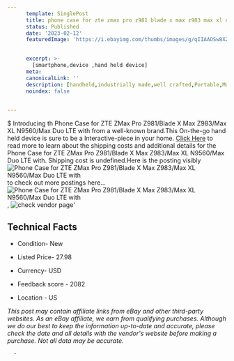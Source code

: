 ```yaml
---
      template: SinglePost
      title: phone case for zte zmax pro z981 blade x max z983 max xl n9560 max duo lte with
      status: Published
      date: '2023-02-12'
      featuredImage: 'https://i.ebayimg.com/thumbs/images/g/qIIAAOSw8XZj5~wO/s-l225.jpg'
       

      excerpt: >-
        [smartphone,device ,hand held device]
      meta:
      canonicalLink: ''
      description: [handheld,industrially made,well crafted,Portable,Mobile,Compact,Convenient,Lightweight,Maneuverable,Man-portable,Miniature,Carriable,Hand-held,Light,Holdable,Transportable,Mobile device,Pocket-sized,On-the-go,Wireless,Cordless,Compact size,Convenient size, smartphone,device ,hand held device]
      noindex: false
      

---
```

$
      Introducing th Phone Case for ZTE ZMax Pro Z981/Blade X Max Z983/Max XL N9560/Max Duo LTE with from a well-known brand.This On-the-go hand held device is sure to be a Interactive-piece in your home. [Click Here](https://www.ebay.com/itm/334743134261?hash=item4df03ee035%3Ag%3AqIIAAOSw8XZj5%7EwO&mkevt=1&mkcid=1&mkrid=711-53200-19255-0&campid=%253CePNCampaignId%253E&customid=%253CreferenceId%253E&toolid=10049) to read more to learn about the shipping costs and additional details for the Phone Case for ZTE ZMax Pro Z981/Blade X Max Z983/Max XL N9560/Max Duo LTE with. Shipping cost is undefined.Here is the posting visibly ![Phone Case for ZTE ZMax Pro Z981/Blade X Max Z983/Max XL N9560/Max Duo LTE with](https://i.ebayimg.com/thumbs/images/g/qIIAAOSw8XZj5~wO/s-l225.jpg) to check out more postings here... ![Phone Case for ZTE ZMax Pro Z981/Blade X Max Z983/Max XL N9560/Max Duo LTE with](https://i.ebayimg.com/images/g/qIIAAOSw8XZj5~wO/s-l1600.jpg), ![check vendor page](https://origin-galleryplus.ebayimg.com/ws/web/334743134261_2_0_1/225x225.jpg,https://origin-galleryplus.ebayimg.com/ws/web/334743134261_3_0_1/225x225.jpg,https://origin-galleryplus.ebayimg.com/ws/web/334743134261_4_0_1/225x225.jpg,https://origin-galleryplus.ebayimg.com/ws/web/334743134261_5_0_1/225x225.jpg)'

      

 ## Technical Facts 



     
      

 - Condition- New 


      

 - Listed Price- 27.98 


      

 - Currency- USD 


      

 - Feedback score - 2082 


      

 - Location - US 


      
      

 *_This post may contain affiliate links from eBay and other third-party websites. As an eBay affiliate, we earn from qualifying purchases. Although we do our best to keep the information up-to-date and accurate, please check the date and all details with the vendor's website before making a purchase. Not all data may be accurate._*




      -
